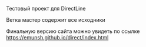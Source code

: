 Тестовый проект для DirectLine

Ветка мастер содержит все исходники

Финальную версию сайта можно увидеть по ссылке https://emunsh.github.io/direct/index.html
